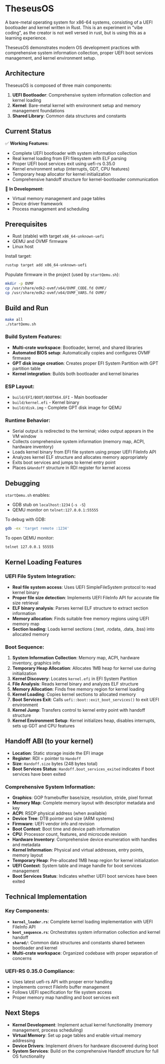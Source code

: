 # TheseusOS

A bare-metal operating system for x86-64 systems, consisting of a UEFI bootloader and kernel written in Rust. 
This is an experiment in "vibe coding", as the creator is not well versed in rust, but is using this as a learning experience.

TheseusOS demonstrates modern OS development practices with comprehensive system information collection, proper UEFI boot services management, and kernel environment setup.

## Architecture

TheseusOS is composed of three main components:

1. **UEFI Bootloader**: Comprehensive system information collection and kernel loading
2. **Kernel**: Bare-metal kernel with environment setup and memory management foundations
3. **Shared Library**: Common data structures and constants

## Current Status

✅ **Working Features:**
- Complete UEFI bootloader with system information collection
- Real kernel loading from EFI filesystem with ELF parsing
- Proper UEFI boot services exit using uefi-rs 0.35.0
- Kernel environment setup (interrupts, GDT, CPU features)
- Temporary heap allocator for kernel initialization
- Comprehensive handoff structure for kernel-bootloader communication

🚧 **In Development:**
- Virtual memory management and page tables
- Device driver framework
- Process management and scheduling

## Prerequisites
- Rust (stable) with target `x86_64-unknown-uefi`
- QEMU and OVMF firmware
- Linux host

Install target:
```bash
rustup target add x86_64-unknown-uefi
```

Populate firmware in the project (used by `startQemu.sh`):
```bash
mkdir -p OVMF
cp /usr/share/edk2-ovmf/x64/OVMF_CODE.fd OVMF/
cp /usr/share/edk2-ovmf/x64/OVMF_VARS.fd OVMF/
```

## Build and Run
```bash
make all
./startQemu.sh
```

### Build System Features:
- **Multi-crate workspace**: Bootloader, kernel, and shared libraries
- **Automated BIOS setup**: Automatically copies and configures OVMF firmware
- **GPT disk image creation**: Creates proper EFI System Partition with GPT partition table
- **Kernel integration**: Builds both bootloader and kernel binaries

### ESP Layout:
- `build/EFI/BOOT/BOOTX64.EFI` - Main bootloader
- `build/kernel.efi` - Kernel binary
- `build/disk.img` - Complete GPT disk image for QEMU

### Runtime Behavior:
- Serial output is redirected to the terminal; video output appears in the VM window
- Collects comprehensive system information (memory map, ACPI, hardware inventory)
- Loads kernel binary from EFI file system using proper UEFI FileInfo API
- Analyzes kernel ELF structure and allocates memory appropriately
- Exits boot services and jumps to kernel entry point
- Places `&Handoff` structure in RDI register for kernel access

## Debugging
`startQemu.sh` enables:
- GDB stub on `localhost:1234` (`-s -S`)
- QEMU monitor on `telnet:127.0.0.1:55555`

To debug with GDB:
```bash
gdb -ex 'target remote :1234'
```

To open QEMU monitor:
```bash
telnet 127.0.0.1 55555
```

## Kernel Loading Features

### UEFI File System Integration:
- **Real file system access**: Uses UEFI SimpleFileSystem protocol to read kernel binary
- **Proper file size detection**: Implements UEFI FileInfo API for accurate file size retrieval
- **ELF binary analysis**: Parses kernel ELF structure to extract section information
- **Memory allocation**: Finds suitable free memory regions using UEFI memory map
- **Section loading**: Loads kernel sections (.text, .rodata, .data, .bss) into allocated memory

### Boot Sequence:
1. **System Information Collection**: Memory map, ACPI, hardware inventory, graphics info
2. **Temporary Heap Allocation**: Allocates 1MB heap for kernel use during initialization
3. **Kernel Discovery**: Locates `kernel.efi` in EFI System Partition
4. **File Analysis**: Reads kernel binary and analyzes ELF structure
5. **Memory Allocation**: Finds free memory region for kernel loading
6. **Kernel Loading**: Copies kernel sections to allocated memory
7. **Boot Services Exit**: Calls `uefi::boot::exit_boot_services()` to exit UEFI environment
8. **Kernel Jump**: Transfers control to kernel entry point with handoff structure
9. **Kernel Environment Setup**: Kernel initializes heap, disables interrupts, sets up GDT and CPU features

## Handoff ABI (to your kernel)
- **Location**: Static storage inside the EFI image
- **Register**: RDI = pointer to `Handoff`
- **Size**: `Handoff.size` bytes (248 bytes total)
- **Boot Services Status**: `Handoff.boot_services_exited` indicates if boot services have been exited

### Comprehensive System Information:
- **Graphics**: GOP framebuffer base/size, resolution, stride, pixel format
- **Memory Map**: Complete memory layout with descriptor metadata and key
- **ACPI**: RSDP physical address (when available)
- **Device Tree**: DTB pointer and size (ARM systems)
- **Firmware**: UEFI vendor info and revision
- **Boot Context**: Boot time and device path information
- **CPU**: Processor count, features, and microcode revision
- **Hardware Inventory**: Comprehensive device enumeration with handles and metadata
- **Kernel Information**: Physical and virtual addresses, entry points, memory layout
- **Temporary Heap**: Pre-allocated 1MB heap region for kernel initialization
- **UEFI Context**: System table and image handle for boot services management
- **Boot Services Status**: Indicates whether UEFI boot services have been exited

## Technical Implementation

### Key Components:
- **`kernel_loader.rs`**: Complete kernel loading implementation with UEFI FileInfo API
- **`boot_sequence.rs`**: Orchestrates system information collection and kernel handoff
- **`shared/`**: Common data structures and constants shared between bootloader and kernel
- **Multi-crate workspace**: Organized codebase with proper separation of concerns

### UEFI-RS 0.35.0 Compliance:
- Uses latest uefi-rs API with proper error handling
- Implements correct FileInfo buffer management
- Follows UEFI specification for file system access
- Proper memory map handling and boot services exit

## Next Steps
- **Kernel Development**: Implement actual kernel functionality (memory management, process scheduling)
- **Virtual Memory**: Set up page tables and enable virtual memory addressing
- **Device Drivers**: Implement drivers for hardware discovered during boot
- **System Services**: Build on the comprehensive Handoff structure for full OS functionality
